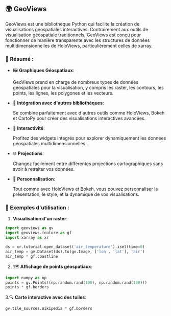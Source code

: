 ## 🌍 GeoViews 

GeoViews est une bibliothèque Python qui facilite la création de visualisations géospatiales interactives. Contrairement aux outils de visualisation géospatiale traditionnels, GeoViews est conçu pour fonctionner de manière transparente avec les structures de données multidimensionnelles de HoloViews, particulièrement celles de xarray.

### 📘 Résumé :

- 🖼 **Graphiques Géospatiaux**:

  GeoViews prend en charge de nombreux types de données géospatiales pour la visualisation, y compris les raster, les contours, les points, les lignes, les polygones et les vecteurs.
  
- 🔗 **Intégration avec d'autres bibliothèques**:

  Se combine parfaitement avec d'autres outils comme HoloViews, Bokeh et CartoPy pour créer des visualisations interactives avancées.

- 🔄 **Interactivité**:

  Profitez des widgets intégrés pour explorer dynamiquement les données géospatiales multidimensionnelles.

- 🌐 **Projections**:

  Changez facilement entre différentes projections cartographiques sans avoir à retraiter vos données.

- 🎨 **Personnalisation**:

  Tout comme avec HoloViews et Bokeh, vous pouvez personnaliser la présentation, le style, et la dynamique de vos visualisations.

### 🚀 Exemples d'utilisation :

1. **Visualisation d'un raster**:
```python
import geoviews as gv
import geoviews.feature as gf
import xarray as xr

ds = xr.tutorial.open_dataset('air_temperature').isel(time=0)
air_temp = gv.Dataset(ds).to(gv.Image, ['lon', 'lat'], 'air')
air_temp * gf.coastline
```
2. 🗺 **Affichage de points géospatiaux**:
```python
import numpy as np
points = gv.Points((np.random.rand(100), np.random.rand(100)))
points * gf.borders
```

3.🔍 **Carte interactive avec des tuiles**:
```python
gv.tile_sources.Wikipedia * gf.borders
```

